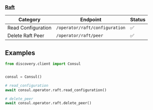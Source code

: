### [Raft](https://developer.hashicorp.com/consul/api-docs-docs/operator/raft)

| Category           | Endpoint                       | Status 
| ------------------ | ------------------------------ | ------ 
| Read Configuration | `/operator/raft/configuration` | ✅ 
| Delete Raft Peer   | `/operator/raft/peer`          | ✅ 

## Examples

```python
from discovery.client import Consul


consul = Consul()

# read_configuration
await consul.operator.raft.read_configuration()

# delete_peer
await consul.operator.raft.delete_peer()
```
